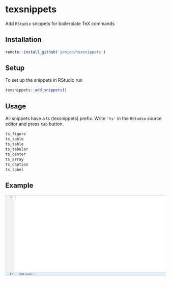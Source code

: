 # texsnippets

Add `RStudio` snippets for boilerplate TeX commands

## Installation

```r
remote::install_github('yonicd/texsnippets')
```

## Setup

To set up the snippets in RStudio run

```r
texsnippets::add_snippets()
```

## Usage

All snippets have a ts (texsnippets) prefix. Write `'ts'` in the `RStudio` source editor and press `tab` button.

```
ts_figure
ts_table
ts_table
ts_tabular
ts_center
ts_array
ts_caption
ts_label
```

## Example

![](readme_gifs/example.gif)
